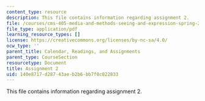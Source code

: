 ```yaml
---
content_type: resource
description: This file contains information regarding assignment 2.
file: /courses/cms-405-media-and-methods-seeing-and-expression-spring-2013/140e8717d28743aeb2b6bb7f0c022833_MITCMS_405S13_assignment2.pdf
file_type: application/pdf
learning_resource_types: []
license: https://creativecommons.org/licenses/by-nc-sa/4.0/
ocw_type: ''
parent_title: Calendar, Readings, and Assignments
parent_type: CourseSection
resourcetype: Document
title: Assignment 2
uid: 140e8717-d287-43ae-b2b6-bb7f0c022833
---
```

This file contains information regarding assignment 2.
